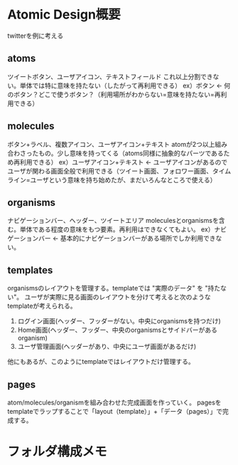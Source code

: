 # Atomic Design概要
twitterを例に考える
## atoms
ツイートボタン、ユーザアイコン、テキストフィールド
これ以上分割できない。単体では特に意味を持たない（したがって再利用できる）
ex）ボタン ← 何のボタン？どこで使うボタン？（利用場所がわからない=意味を持たない=再利用できる）
## molecules
ボタン+ラベル、複数アイコン、ユーザアイコン+テキスト
atomが2つ以上組み合わさったもの。少し意味を持ってくる（atoms同様に抽象的なパーツであるため再利用できる）
ex）ユーザアイコン+テキスト ← ユーザアイコンがあるのでユーザが関わる画面全般で利用できる（ツイート画面、フォロワー画面、タイムライン=ユーザという意味を持ち始めたが、まだいろんなところで使える）

## organisms
ナビゲーションバー、ヘッダー、ツイートエリア
moleculesとorganismsを含む。単体である程度の意味をもつ要素。再利用はできなくてもよい。
ex）ナビゲーションバー ← 基本的にナビゲーションバーがある場所でしか利用できない。

## templates
organismsのレイアウトを管理する。templateでは "実際のデータ" を "持たない"。
ユーザが実際に見る画面のレイアウトを分けて考えると次のようなtemplateが考えられる。
1. ログイン画面(ヘッダー、フッダーがない。中央にorganismsを持つだけ)
2. Home画面(ヘッダー、フッダー、中央のorganismsとサイドバーがあるorganism)
3. ユーザ管理画面(ヘッダーがあり、中央にユーザ画面があるだけ)

他にもあるが、このようにtemplateではレイアウトだけ管理する。

## pages
atom/molecules/organismを組み合わせた完成画面を作っていく。
pagesをtemplateでラップすることで「layout（template）」+「データ（pages）」で完成する。

# フォルダ構成メモ

